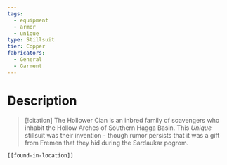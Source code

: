 ```yaml
---
tags:
  - equipment
  - armor
  - unique
type: Stillsuit
tier: Copper
fabricators:
  - General
  - Garment
---
```

# Description
> [!citation]
> The Hollower Clan is an inbred family of scavengers who inhabit the Hollow Arches of Southern Hagga Basin. This *Unique* stillsuit was their invention - though rumor persists that it was a gift from Fremen that they hid during the Sardaukar pogrom.
```meta-bind-embed
[[found-in-location]]
```